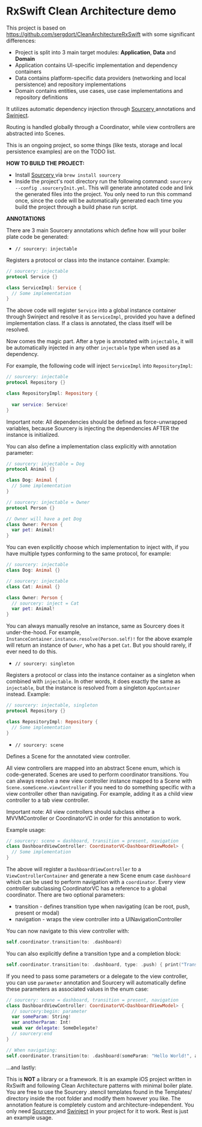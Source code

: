 # RxSwift Clean Architecture demo
This project is based on https://github.com/sergdort/CleanArchitectureRxSwift with some significant differences:

- Project is split into 3 main target modules: <b>Application</b>, <b>Data</b> and <b>Domain</b>
- Application contains UI-specific implementation and dependency containers
- Data contains platform-specific data providers (networking and local persistence) and repository implementations
- Domain contains entities, use cases, use case implementations and repository definitions

It utilizes automatic dependency injection through <a href="https://github.com/krzysztofzablocki/Sourcery">Sourcery </a> annotations and <a href="https://github.com/Swinject/Swinject">Swinject</a>.

Routing is handled globally through a Coordinator, while view controllers are abstracted into Scenes.

This is an ongoing project, so some things (like tests, storage and local persistence examples) are on the TODO list.


<b>HOW TO BUILD THE PROJECT:</b>
- Install <a href="https://github.com/krzysztofzablocki/Sourcery">Sourcery </a> via <code>brew install sourcery</code>
- Inside the project's root directory run the following command: <code>sourcery --config .sourceryInit.yml</code>. This will generate annotated code and link the generated files into the project. You only need to run this command once, since the code will be automatically generated each time you build the project through a build phase run script.


<b>ANNOTATIONS</b>

There are 3 main Sourcery annotations which define how will your boiler plate code be generated:
- <code>// sourcery: injectable</code>

Registers a protocol or class into the instance container. Example:
```swift
// sourcery: injectable
protocol Service {}

class ServiceImpl: Service {
  // Some implementation
}
```
The above code will register <code>Service</code> into a global instance container through Swinject and resolve it as <code>ServiceImpl</code>, provided you have a defined implementation class. If a class is annotated, the class itself will be resolved.

Now comes the magic part. After a type is annotated with <code>injectable</code>, it will be automatically injected in any other <code>injectable</code> type when used as a dependency.

For example, the following code will inject <code>ServiceImpl</code> into <code>RepositoryImpl</code>:
```swift
// sourcery: injectable
protocol Repository {}

class RepositoryImpl: Repository {
  
  var service: Service!
}
```
Important note: All dependencies should be defined as force-unwrapped variables, because Sourcery is injecting the dependencies AFTER the instance is initialized.

You can also define a implementation class explicitly with annotation parameter:
```swift
// sourcery: injectable = Dog
protocol Animal {}

class Dog: Animal {
  // Some implementation
}

// sourcery: injectable = Owner
protocol Person {}

// Owner will have a pet Dog
class Owner: Person {
  var pet: Animal!
}
```

You can even explicitly choose which implementation to inject with, if you have multiple types conforming to the same protocol, for example:
```swift
// sourcery: injectable
class Dog: Animal {}

// sourcery: injectable
class Cat: Animal {}

class Owner: Person {
  // sourcery: inject = Cat
  var pet: Animal!
}
```
You can always manually resolve an instance, same as Sourcery does it under-the-hood. For example, <code>InstanceContainer.instance.resolve(Person.self)!</code> for the above example will return an instance of <code>Owner</code>, who has a pet <code>Cat</code>. But you should rarely, if ever need to do this.



- <code>// sourcery: singleton</code>

Registers a protocol or class into the instance container as a singleton when combined with <code>injectable</code>. In other words, it does exactly the same as <code>injectable</code>, but the instance is resolved from a singleton <code>AppContainer</code> instead. Example:
```swift
// sourcery: injectable, singleton
protocol Repository {}

class RepositoryImpl: Repository {
  // Some implementation
}
```

- <code>// sourcery: scene</code>

Defines a Scene for the annotated view controller.

All view controllers are mapped into an abstract Scene enum, which is code-generated. Scenes are used to perform coordinator transitions. You can always resolve a new view controller instance mapped to a Scene with <code>Scene.someScene.viewController</code> if you need to do something specific with a view controller other than navigating. For example, adding it as a child view controller to a tab view controller.

Important note: All view controllers should subclass either a MVVMController or CoordinatorVC in order for this annotation to work.

Example usage:
```swift
// sourcery: scene = dashboard, transition = present, navigation
class DashboardViewController: CoordinatorVC<DashboardViewModel> {
  // Some implementation
}
```
The above will register a <code>DashboardViewController</code> to a <code>ViewControllerContainer</code> and generate a new Scene enum case <code>dashboard</code> which can be used to perform navigation with a <code>coordinator</code>. Every view controller subclassing CoordinatorVC has a reference to a global coordinator. There are two optional parameters:
  
  - transition - defines transition type when navigating (can be root, push, present or modal)
  - navigation - wraps the view controller into a UINavigationController
  
You can now navigate to this view controller with:
```swift
self.coordinator.transition(to: .dashboard)
```
You can also explicitly define a transition type and a completion block:
```swift
self.coordinator.transition(to: .dashboard, type: .push) { print("Transition done!") }
```

If you need to pass some parameters or a delegate to the view controller, you can use <code>parameter</code> annotation and Sourcery will automatically define these parameters as associated values in the enum case:
```swift
// sourcery: scene = dashboard, transition = present, navigation
class DashboardViewController: CoordinatorVC<DashboardViewModel> {
  // sourcery:begin: parameter
  var someParam: String!
  var anotherParam: Int!
  weak var delegate: SomeDelegate?
  // sourcery:end
}

// When navigating:
self.coordinator.transition(to: .dashboard(someParam: "Hello World!", anotherParam: 5, delegate: self))
```

...and lastly:

This is <b>NOT</b> a library or a framework. It is an example iOS project written in RxSwift and following Clean Architecture patterns with minimal boiler plate. You are free to use the Sourcery .stencil templates found in the Templates/ directory inside the root folder and modify them however you like. The annotation feature is completely custom and architecture-independent. You only need <a href="https://github.com/krzysztofzablocki/Sourcery">Sourcery </a> and <a href="https://github.com/Swinject/Swinject">Swinject</a> in your project for it to work. Rest is just an example usage.
